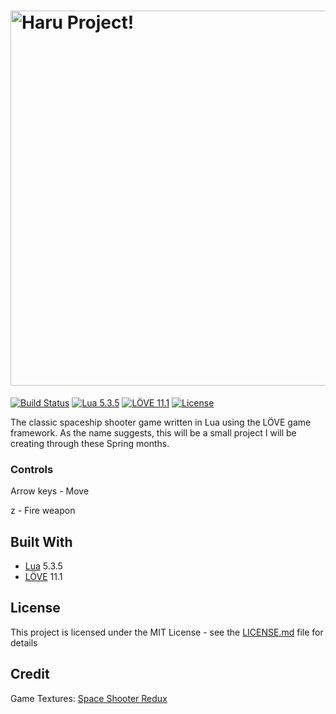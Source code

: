 # <img src="https://i.imgur.com/Hp5oZ0o.png" width="600" alt="Haru Project!">

[![Build Status](https://travis-ci.com/haruyuki/Haru-Project.svg?token=sz9EfaY65y1dePiQtxzm&branch=master)](https://travis-ci.com/haruyuki/Haru-Project)
[![Lua 5.3.5](https://img.shields.io/badge/Lua-5.3.5-blue.svg)](https://www.lua.org)
[![LÖVE 11.1](https://img.shields.io/badge/LÖVE-11.1-blue.svg)](https://love2d.org)
[![License](https://img.shields.io/github/license/haruyuki/Haru-Project.svg)](https://github.com/haruyuki/Haru-Project/blob/master/LICENSE)

The classic spaceship shooter game written in Lua using the LÖVE game framework. As the name suggests, this will be a small project I will be creating through these Spring months.

### Controls

Arrow keys - Move

z - Fire weapon

## Built With

* [Lua](https://www.lua.org) 5.3.5
* [LÖVE](https://love2d.org) 11.1

## License

This project is licensed under the MIT License - see the [LICENSE.md](LICENSE) file for details

## Credit

Game Textures: [Space Shooter Redux](https://www.kenney.nl/assets/space-shooter-redux)
